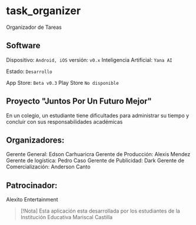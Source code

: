 # task_organizer

Organizador de Tareas

## Software

Dispositivo: `Android, iOS`
versión: `v0.x`
Inteligencia Artificial: `Yana AI`

Estado: `Desarrollo`

App Store: `Beta v0.3`
Play Store `No disponible`

## Proyecto "Juntos Por Un Futuro Mejor"
En un colegio, un estudiante tiene dificultades para administrar su tiempo y concluir con sus responsabilidades académicas

## Organizadores:
Gerente General: Edson Carhuaricra
Gerente de Producción: Alexis Mendez
Gerente de logística: Pedro Caso
Gerente de Publicidad: Dark
Gerente de Comercialización: Anderson Canto

## Patrocinador:
Alexito Entertainment

> [!Nota]
> Esta aplicación esta desarrollada por los estudiantes de la Institución Educativa Mariscal Castilla
